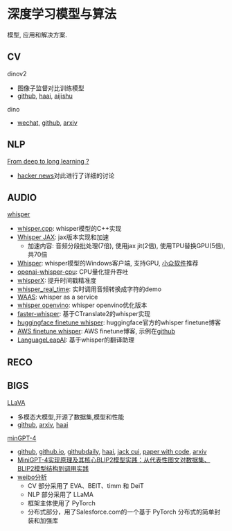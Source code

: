 # 深度学习模型与算法

模型, 应用和解决方案.

## CV

dinov2
* 图像子监督对比训练模型
* [github](https://github.com/facebookresearch/dinov2), [haai](https://hub.baai.ac.cn/view/25489), [aijishu](https://aijishu.com/a/1060000000398895)

dino
* [wechat](https://mp.weixin.qq.com/s?__biz=MzU1MzY0MDI2NA==&mid=2247499393&idx=1&sn=83e6eecb11e4dc03dde296d06d689e3c&chksm=fbed76a6cc9affb0095fa04452a111fd483720980208fc6edd09c0bd8f207e7f94d6c151a1cb&scene=21#wechat_redirect), [github](https://github.com/facebookresearch/dino), [arxiv](https://arxiv.org/abs/2104.14294)

## NLP

[From deep to long learning ?](https://hazyresearch.stanford.edu/blog/2023-03-27-long-learning)
* [hacker news](https://news.ycombinator.com/item?id=35502187)对此进行了详细的讨论

## AUDIO

[whisper](https://github.com/openai/whisper)
* [whisper.cpp](https://github.com/ggerganov/whisper.cpp): whisper模型的C++实现
* [Whisper JAX](https://github.com/sanchit-gandhi/whisper-jax): jax版本实现和加速
  * 加速内容: 音频分段批处理(7倍), 使用jax jit(2倍), 使用TPU替换GPU(5倍), 共70倍
* [Whisper](https://github.com/Const-me/Whisper): whisper模型的Windows客户端, 支持GPU, [小众软件](https://www.appinn.com/const-me-whisper/)推荐
* [openai-whisper-cpu](https://github.com/MiscellaneousStuff/openai-whisper-cpu): CPU量化提升吞吐
* [whisperX](https://github.com/m-bain/whisperX): 提升时间戳精准度
* [whisper_real_time](https://github.com/davabase/whisper_real_time): 实时调用音频转换成字符的demo
* [WAAS](https://github.com/schibsted/WAAS): whisper as a service
* [whisper openvino](https://github.com/zhuzilin/whisper-openvino): whisper openvino优化版本
* [faster-whisper](https://github.com/zhuzilin/whisper-openvino): 基于CTranslate2的whisper实现
* [huggingface finetune whisper](https://github.com/huggingface/blog/blob/main/fine-tune-whisper.md): huggingface官方的whisper finetune博客
* [AWS finetune whisper](https://aws.amazon.com/cn/blogs/china/fine-tuning-and-deploying-whisper-models-with-sagemaker/): AWS finetune博客, 示例在[github](https://github.com/aws-samples/amazon-sagemaker-fine-tune-and-deploy-wav2vec2-huggingface)
* [LanguageLeapAI](https://github.com/SociallyIneptWeeb/LanguageLeapAI): 基于whisper的翻译助理



## RECO

## BIGS

[LLaVA](https://llava-vl.github.io/)
* 多模态大模型,开源了数据集,模型和性能
* [github](https://github.com/haotian-liu/LLaVA), [arxiv](https://arxiv.org/abs/2304.08485), [haai](https://hub.baai.ac.cn/view/25839)

[minGPT-4](https://github.com/Vision-CAIR/MiniGPT-4)
* [github](https://github.com/Vision-CAIR/MiniGPT-4), [github.io](https://minigpt-4.github.io/), [githubdaily](https://githubdaily.gitee.io/posts/2023-04-17-minigpt-4/), [haai](https://hub.baai.ac.cn/view/25493), [jack cui](https://cuijiahua.com/blog/2023/04/ai-32.html), [paper with code](https://paperswithcode.com/paper/minigpt-4-enhancing-vision-language), [arxiv](https://arxiv.org/abs/2304.10592)
* [MiniGPT-4实现原理及其核心BLIP2模型实践：从代表性图文对数据集、BLIP2模型结构到调用实践](https://mp.weixin.qq.com/s/riPR6dAvhlJD0Gp4Rtbw1w)
* [weibo分析](https://weibo.com/1497035431/MCXq5BmDe)
  * CV 部分采用了 EVA、BEIT、timm 和 DeiT
  * NLP 部分采用了 LLaMA
  * 框架主体使用了 PyTorch
  * 分布式部分，用了Salesforce.com的一个基于 PyTorch 分布式的简单封装和加强库
